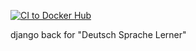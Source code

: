 [![CI to Docker Hub](https://github.com/dmitriyVasilievich1986/deutsch_back/actions/workflows/docker_build.yml/badge.svg)](https://github.com/dmitriyVasilievich1986/deutsch_back/actions/workflows/docker_build.yml)

django back for "Deutsch Sprache Lerner"
